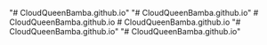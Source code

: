"# CloudQueenBamba.github.io" 
"# CloudQueenBamba.github.io" 
#   C l o u d Q u e e n B a m b a . g i t h u b . i o  
 #   C l o u d Q u e e n B a m b a . g i t h u b . i o  
 "# CloudQueenBamba.github.io" 
"# CloudQueenBamba.github.io" 
